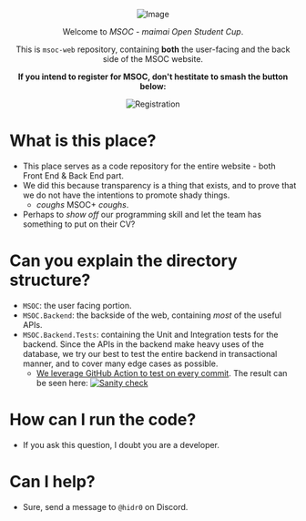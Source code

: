 <div align="center" id="headline">

![Image](https://raw.githubusercontent.com/team-nameless/msoc-web/main/MSOC/public/fac_1.png)

Welcome to *MSOC* - *maimai Open Student Cup*.

This is `msoc-web` repository, containing **both** the user-facing and the back side of the MSOC website.

**If you intend to register for MSOC, don't hestitate to smash the button below:**
  
![Registration](https://img.shields.io/badge/Registration-Coming%20Soon!-gray?labelColor=fdaa48&style=for-the-badge)

</div>

# What is this place?

- This place serves as a code repository for the entire website - both Front End & Back End part.
- We did this because transparency is a thing that exists, and to prove that we do not have the intentions to promote shady things.
  - *coughs* MSOC+ *coughs*.
- Perhaps to *show off* our programming skill and let the team has something to put on their CV? 

# Can you explain the directory structure?

- `MSOC`: the user facing portion.
- `MSOC.Backend`: the backside of the web, containing *most* of the useful APIs.
- `MSOC.Backend.Tests`: containing the Unit and Integration tests for the backend. Since the APIs in the backend make heavy uses of the database, we try our best to test the entire backend in transactional manner, and to cover many edge cases as possible. 
  - [We leverage GitHub Action to test on every commit](https://github.com/team-nameless/msoc-web/blob/main/.github/workflows/basic.yml). The result can be seen here: [![Sanity check](https://github.com/team-nameless/msoc-web/actions/workflows/basic.yml/badge.svg)](https://github.com/team-nameless/msoc-web/actions/workflows/basic.yml)

# How can I run the code?

- If you ask this question, I doubt you are a developer.

# Can I help?

- Sure, send a message to `@hidr0` on Discord.
